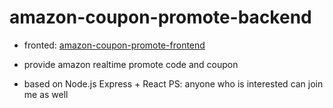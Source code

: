 # amazon-coupon-promote-backend
* fronted:
[amazon-coupon-promote-frontend](https://github.com/Rockyzsu/amazon-coupon-promote-frontend)

* provide amazon realtime promote code and coupon
* based on Node.js Express + React
PS: anyone who is interested can join me as well